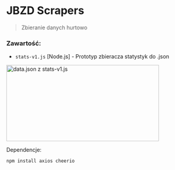 # JBZD Scrapers
> Zbieranie danych hurtowo

### Zawartość:
- `stats-v1.js` [Node.js] - Prototyp zbieracza statystyk do .json
<img src="https://i.imgur.com/5ZRZW2l.png" alt="data.json z stats-v1.js" width="400" height="200">


Dependencje:
```
npm install axios cheerio
```
